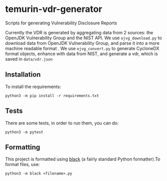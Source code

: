 # temurin-vdr-generator

Scripts for generating Vulnerability Disclosure Reports

Currently the VDR is generated by aggregating data from 2 sources: the OpenJDK Vulnerability Group and the NIST API.
We use `ojvg_download.py` to download data from OpenJDK Vulnerability Group, and parse it into a more machine readable format .
We use `ojvg_convert.py` to generate CycloneDX format objects, enhance with data from NIST, and generate a vdr, which is saved in `data/vdr.json`

## Installation

To install the requirements:

`python3 -m pip install -r requirements.txt`

## Tests

There are some tests, in order to run them, you can do:

`python3 -m pytest`

## Formatting

This project is formatted using [black](https://pypi.org/project/black/) (a fairly standard Python formatter).To format files, use:

`python3 -m black <filename>.py`
